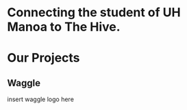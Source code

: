 # Connecting the student of UH Manoa to The Hive.

# Our Projects

## Waggle
insert waggle logo here
